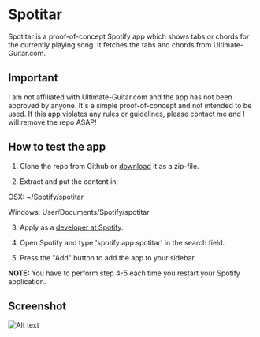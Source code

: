 Spotitar
=======

Spotitar is a proof-of-concept Spotify app which shows tabs or chords for the currently playing song. It fetches the tabs and chords from Ultimate-Guitar.com.

## Important
I am not affiliated with Ultimate-Guitar.com and the app has not been approved by anyone. It's a simple proof-of-concept and not intended to be used. If this app violates any rules or guidelines, please contact me and I will remove the repo ASAP!

## How to test the app
1. Clone the repo from Github or [download](https://github.com/Linuus/spotitar/archive/master.zip) it as a zip-file.

2. Extract and put the content in:

  OSX: ~/Spotify/spotitar
  
  Windows: User/Documents/Spotify/spotitar

3. Apply as a [developer at Spotify](https://developer.spotify.com/technologies/apps/).

4. Open Spotify and type 'spotify:app:spotitar' in the search field.

5. Press the "Add" button to add the app to your sidebar.

**NOTE:** You have to perform step 4-5 each time you restart your Spotify application.

## Screenshot
![Alt text](https://github.com/Linuus/spotitar/images/screen.png "Screenshot")
